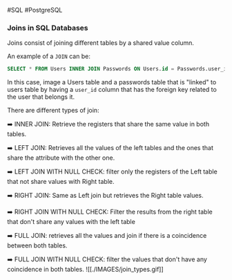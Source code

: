 #SQL #PostgreSQL 

### Joins in SQL Databases

Joins consist of joining different tables by a shared value column. 

An example of a `JOIN` can be: 

```SQL
SELECT * FROM Users INNER JOIN Passwords ON Users.id = Passwords.user_id; 
```

In this case, image a Users table and a passwords table that is "linked" to users table by having a `user_id` column that has the foreign key related to the user that belongs it. 

There are different types of join: 

➡️ INNER JOIN: Retrieve the registers that share the same value in both tables. 
  
➡️ LEFT JOIN: Retrieves all the values of the left tables and the ones that share the attribute with the other one. 
  
➡️ LEFT JOIN WITH NULL CHECK: filter only the registers of the Left table that not share values with Right table. 
  
➡️ RIGHT JOIN: Same as Left join but retrieves the Right table values. 
  
➡️ RIGHT JOIN WITH NULL CHECK: Filter the results from the right table that don't share any values with the left table
  
➡️ FULL JOIN: retrieves all the values and join if there is a coincidence between both tables. 
  
➡️ FULL JOIN WITH NULL CHECK: filter the values that don't have any coincidence in both tables. 
![[./IMAGES/join_types.gif]]